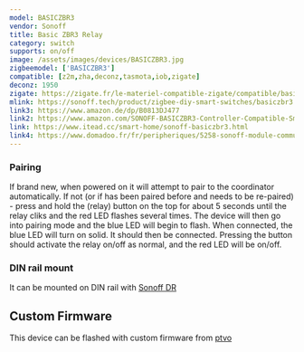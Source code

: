 ```yaml
---
model: BASICZBR3
vendor: Sonoff
title: Basic ZBR3 Relay
category: switch
supports: on/off
image: /assets/images/devices/BASICZBR3.jpg
zigbeemodel: ['BASICZBR3']
compatible: [z2m,zha,deconz,tasmota,iob,zigate]
deconz: 1950
zigate: https://zigate.fr/le-materiel-compatible-zigate/compatible/basiczbr3
mlink: https://sonoff.tech/product/zigbee-diy-smart-switches/basiczbr3
link3: https://www.amazon.de/dp/B0813DJ477
link2: https://www.amazon.com/SONOFF-BASICZBR3-Controller-Compatible-SmartThings/dp/B07ZPRXMMD
link: https://www.itead.cc/smart-home/sonoff-basiczbr3.html
link4: https://www.domadoo.fr/fr/peripheriques/5258-sonoff-module-commutateur-10a-zigbee-30.html
---
```

### Pairing
If brand new, when powered on it will attempt to pair to the coordinator automatically. If not (or if has been paired before and needs to be re-paired) - press and hold the (relay) button on the top for about 5 seconds until the relay cliks and the red LED flashes several times. The device will then go into pairing mode and the blue LED will begin to flash. When connected, the blue LED will turn on solid. It should then be connected. Pressing the button should activate the relay on/off as normal, and the red LED will be on/off. 

### DIN rail mount
It can be mounted on DIN rail with [Sonoff DR](https://sonoff.tech/product/accessories/dr)

## Custom Firmware
This device can be flashed with custom firmware from [ptvo](https://ptvo.info/sonoff-basic-zbr3-with-the-configurable-firmware-283/)
